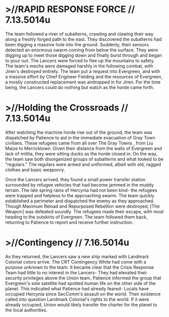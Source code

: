 # >//RAPID RESPONSE FORCE // 7.13.5014u
The team followed a river of subalterns, crawling and clawing their way along a freshly forged path to the east. They discovered the subalterns had been digging a massive hole into the ground. Suddenly, their sensors detected an enormous swarm coming from below the surface. They were digging up to meet those digging down and finally burst through and began to pour out. The Lancers were forced to flee up the mountains to safety. The team's mechs were damaged harshly in the following combat, with Jiren's destroyed entirely. The team put a request into Evergreen, and with a massive effort by Chief Engineer Fielding and the resources of Evergreen, a mostly constructed replacement was airdropped in for Jiren. For the time being, the Lancers could do nothing but watch as the horde came forth.

# >//Holding the Crossroads // 7.13.5014u
After watching the machine horde rise out of the ground, the team was dispatched by Patience  to aid in the immediate evacuation of Gray Town civilians. These refugees came from all over The Gray Towns , from Liu Maize to Merricktown. Given their distance from the walls of Evergreen  and lack of militia, they were sitting ducks as the horde closed in. On the way, the team saw both disorganized groups of subalterns and what looked to be "regulars." The regulars were armed and uniformed, albeit with old, ragged clothes and basic weaponry.
 
Once the Lancers arrived, they found a small power transfer station surrounded by refugee vehicles that had become jammed in the muddy terrain. The late spring rains of Hercynia  had not been kind- the refugees were trapped and helpless to the approaching swarm. The team quickly established a perimeter and dispatched the enemy as they approached. Though Maximum Reload and Repurposed Rebellion were destroyed, [The Weapon] was defeated soundly. The refugees made their escape, with most heading to the outskirts of Evergreen. The team followed them back, returning to Patience to report and receive further instruction.
 
# >//Contingency // 7.16.5014u
As they returned, the Lancers saw a new ship marked with Landmark Colonial colors arrive. The CRT Contingency White had come with a purpose unknown to the team. It became clear that the Crisis Response Team had little to no interest in the Lancers- They had elevated their security privileges above the Union team. Patience informed the group that Evergreen's sole satellite had spotted human life on the other side of the planet. This indicated what Patience had already feared- Locals have occupied Hercynia since SecComm's assault on the world. Their existence called into question Landmark Colonial's rights to the world. If it were already occupied, Union would likely transfer the charter for the planet to the local authorities.
 
